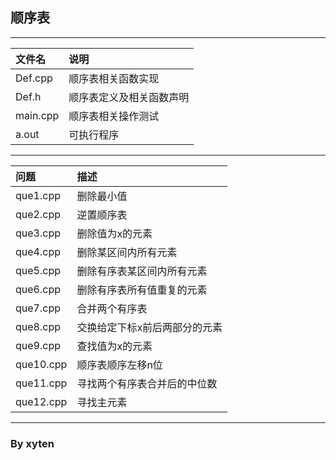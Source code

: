 ## 顺序表

----

|文件名|说明|
|:---|:---|
Def.cpp|顺序表相关函数实现
Def.h|顺序表定义及相关函数声明
main.cpp|顺序表相关操作测试
a.out|可执行程序
------
|问题|描述|
|:---|:---|
que1.cpp|删除最小值
que2.cpp|逆置顺序表
que3.cpp|删除值为x的元素
que4.cpp|删除某区间内所有元素
que5.cpp|删除有序表某区间内所有元素
que6.cpp|删除有序表所有值重复的元素
que7.cpp|合并两个有序表
que8.cpp|交换给定下标x前后两部分的元素
que9.cpp|查找值为x的元素
que10.cpp|顺序表顺序左移n位
que11.cpp|寻找两个有序表合并后的中位数
que12.cpp|寻找主元素


---
###  By xyten

